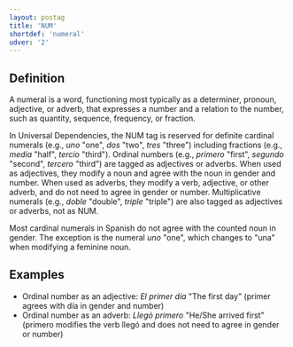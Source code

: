 ```yaml
---
layout: postag
title: 'NUM'
shortdef: 'numeral'
udver: '2'
---
```


## Definition

A numeral is a word, functioning most typically as a determiner, pronoun, adjective, or adverb, that expresses a number and a relation to the number, such as quantity, sequence, frequency, or fraction.

In Universal Dependencies, the NUM tag is reserved for definite cardinal numerals (e.g., _uno_ "one", _dos_ "two",
_tres_ "three") including fractions (e.g., _media_ "half", _tercio_ "third"). Ordinal numbers (e.g., _primero_ "first",
_segundo_ "second", _tercero_ "third") are tagged as adjectives or adverbs. When used as adjectives, they modify a noun
and agree with the noun in gender and number. When used as adverbs, they modify a verb, adjective, or other adverb, and
do not need to agree in gender or number. Multiplicative numerals (e.g., _doble_ "double", _triple_ "triple") are also
tagged as adjectives or adverbs, not as NUM.

Most cardinal numerals in Spanish do not agree with the counted noun in gender. The exception is the numeral _uno_
"one", which changes to "una" when modifying a feminine noun.

## Examples

* Ordinal number as an adjective: _El primer día_ "The first day" (primer agrees with día in gender and number)
* Ordinal number as an adverb: _Llegó primero_ "He/She arrived first" (primero modifies the verb llegó and does not need to agree in gender or number)
<!-- Interlanguage links updated Po 6. listopadu 2023, 21:41:26 CET -->
